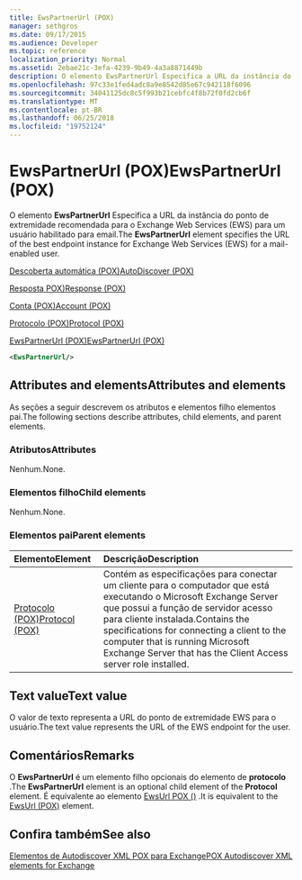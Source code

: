 ```yaml
---
title: EwsPartnerUrl (POX)
manager: sethgros
ms.date: 09/17/2015
ms.audience: Developer
ms.topic: reference
localization_priority: Normal
ms.assetid: 2ebae21c-3efa-4239-9b49-4a3a8871449b
description: O elemento EwsPartnerUrl Especifica a URL da instância do ponto de extremidade recomendada para o Exchange Web Services (EWS) para um usuário habilitado para email.
ms.openlocfilehash: 97c33e1fed4adc8a9e8542d85e67c942118f6096
ms.sourcegitcommit: 34041125dc8c5f993b21cebfc4f8b72f0fd2cb6f
ms.translationtype: MT
ms.contentlocale: pt-BR
ms.lasthandoff: 06/25/2018
ms.locfileid: "19752124"
---
```

# <a name="ewspartnerurl-pox"></a><span data-ttu-id="d9140-103">EwsPartnerUrl (POX)</span><span class="sxs-lookup"><span data-stu-id="d9140-103">EwsPartnerUrl (POX)</span></span>

<span data-ttu-id="d9140-104">O elemento **EwsPartnerUrl** Especifica a URL da instância do ponto de extremidade recomendada para o Exchange Web Services (EWS) para um usuário habilitado para email.</span><span class="sxs-lookup"><span data-stu-id="d9140-104">The **EwsPartnerUrl** element specifies the URL of the best endpoint instance for Exchange Web Services (EWS) for a mail-enabled user.</span></span> 
  
[<span data-ttu-id="d9140-105">Descoberta automática (POX)</span><span class="sxs-lookup"><span data-stu-id="d9140-105">AutoDiscover (POX)</span></span>](autodiscover-pox.md)
  
[<span data-ttu-id="d9140-106">Resposta POX)</span><span class="sxs-lookup"><span data-stu-id="d9140-106">Response (POX)</span></span>](response-pox.md)
  
[<span data-ttu-id="d9140-107">Conta (POX)</span><span class="sxs-lookup"><span data-stu-id="d9140-107">Account (POX)</span></span>](account-pox.md)
  
[<span data-ttu-id="d9140-108">Protocolo (POX)</span><span class="sxs-lookup"><span data-stu-id="d9140-108">Protocol (POX)</span></span>](protocol-pox.md)
  
[<span data-ttu-id="d9140-109">EwsPartnerUrl (POX)</span><span class="sxs-lookup"><span data-stu-id="d9140-109">EwsPartnerUrl (POX)</span></span>](ewspartnerurl-pox.md)
  
```XML
<EwsPartnerUrl/>
```

## <a name="attributes-and-elements"></a><span data-ttu-id="d9140-110">Attributes and elements</span><span class="sxs-lookup"><span data-stu-id="d9140-110">Attributes and elements</span></span>

<span data-ttu-id="d9140-111">As seções a seguir descrevem os atributos e elementos filho elementos pai.</span><span class="sxs-lookup"><span data-stu-id="d9140-111">The following sections describe attributes, child elements, and parent elements.</span></span>
  
### <a name="attributes"></a><span data-ttu-id="d9140-112">Atributos</span><span class="sxs-lookup"><span data-stu-id="d9140-112">Attributes</span></span>

<span data-ttu-id="d9140-113">Nenhum.</span><span class="sxs-lookup"><span data-stu-id="d9140-113">None.</span></span>
  
### <a name="child-elements"></a><span data-ttu-id="d9140-114">Elementos filho</span><span class="sxs-lookup"><span data-stu-id="d9140-114">Child elements</span></span>

<span data-ttu-id="d9140-115">Nenhum.</span><span class="sxs-lookup"><span data-stu-id="d9140-115">None.</span></span>
  
### <a name="parent-elements"></a><span data-ttu-id="d9140-116">Elementos pai</span><span class="sxs-lookup"><span data-stu-id="d9140-116">Parent elements</span></span>

|<span data-ttu-id="d9140-117">**Elemento**</span><span class="sxs-lookup"><span data-stu-id="d9140-117">**Element**</span></span>|<span data-ttu-id="d9140-118">**Descrição**</span><span class="sxs-lookup"><span data-stu-id="d9140-118">**Description**</span></span>|
|:-----|:-----|
|[<span data-ttu-id="d9140-119">Protocolo (POX)</span><span class="sxs-lookup"><span data-stu-id="d9140-119">Protocol (POX)</span></span>](protocol-pox.md) <br/> |<span data-ttu-id="d9140-120">Contém as especificações para conectar um cliente para o computador que está executando o Microsoft Exchange Server que possui a função de servidor acesso para cliente instalada.</span><span class="sxs-lookup"><span data-stu-id="d9140-120">Contains the specifications for connecting a client to the computer that is running Microsoft Exchange Server that has the Client Access server role installed.</span></span>  <br/> |
   
## <a name="text-value"></a><span data-ttu-id="d9140-121">Text value</span><span class="sxs-lookup"><span data-stu-id="d9140-121">Text value</span></span>

<span data-ttu-id="d9140-122">O valor de texto representa a URL do ponto de extremidade EWS para o usuário.</span><span class="sxs-lookup"><span data-stu-id="d9140-122">The text value represents the URL of the EWS endpoint for the user.</span></span>
  
## <a name="remarks"></a><span data-ttu-id="d9140-123">Comentários</span><span class="sxs-lookup"><span data-stu-id="d9140-123">Remarks</span></span>

<span data-ttu-id="d9140-124">O **EwsPartnerUrl** é um elemento filho opcionais do elemento de **protocolo** .</span><span class="sxs-lookup"><span data-stu-id="d9140-124">The **EwsPartnerUrl** element is an optional child element of the **Protocol** element.</span></span> <span data-ttu-id="d9140-125">É equivalente ao elemento [EwsUrl POX ()](ewsurl-pox.md) .</span><span class="sxs-lookup"><span data-stu-id="d9140-125">It is equivalent to the [EwsUrl (POX)](ewsurl-pox.md) element.</span></span> 
  
## <a name="see-also"></a><span data-ttu-id="d9140-126">Confira também</span><span class="sxs-lookup"><span data-stu-id="d9140-126">See also</span></span>



[<span data-ttu-id="d9140-127">Elementos de Autodiscover XML POX para Exchange</span><span class="sxs-lookup"><span data-stu-id="d9140-127">POX Autodiscover XML elements for Exchange</span></span>](pox-autodiscover-xml-elements-for-exchange.md)


